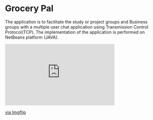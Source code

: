 Grocery Pal
===========

The application is to facilitate the study or project groups and Business groups with a multiple
user chat application using Transmission Control Protocol(TCP). The implementation of the
application is performed on NetBeans platform (JAVA). 

<div style="width:360px;max-width:100%;"><div style="height:0;padding-bottom:56.39%;position:relative;"><iframe width="360" height="203" style="position:absolute;top:0;left:0;width:100%;height:100%;" frameBorder="0" src="https://imgflip.com/embed/3xxt2a"></iframe></div><p><a href="https://imgflip.com/gif/3xxt2a">via Imgflip</a></p></div>
